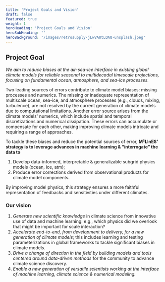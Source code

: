 ```yaml
---
title: 'Project Goals and Vision'
draft: false
featured: true
weight: 1
heroHeading: 'Project Goals and Vision'
heroSubHeading: ''
heroBackground: '/images/retrosupply-jLwVAUtLOAQ-unsplash.jpeg'
---
```


## Project Goal

_We aim to reduce biases at the air-sea-ice interface in existing global climate models for reliable seasonal to multidecadal timescale projections, focusing on fundamental ocean, atmosphere, and sea-ice processes._

Two leading sources of errors contribute to climate model biases: missing processes and numerics. The missing or inadequate representation of multiscale ocean, sea-ice, and atmosphere processes (e.g., clouds, mixing, turbulence), are not resolved by the current generation of climate models due to computational limitations. Another error source arises from the climate models' numerics, which include spatial and temporal discretizations and numerical dissipation. These errors can accumulate or compensate for each other, making improving climate models intricate and requiring a range of approaches.

To tackle these biases and reduce the potential sources of error, **M²LInES’ strategy is to leverage advances in machine learning & "interrogate” the data to**

1. Develop data-informed, interpretable & generalizable subgrid physics models (ocean, ice, atm);
2. Produce error corrections derived from observational products for climate model components.

By improving model physics, this strategy ensures a more faithful representation of feedbacks and sensitivities under different climates.

### Our vision
1. _​​Generate new scientific knowledge_ in climate science from innovative use of data and machine learning: e.g., which physics did we overlook that might be important for scale interaction?
2. _Accelerate end-to-end, from development to delivery, for a new generation of climate models_; this includes learning and testing parameterizations in global frameworks to tackle significant biases in climate models.
3. _Drive a change of direction in the field by building models and tools centered around data-driven methods_ for the community to advance climate science discovery.
4. _Enable a new generation of versatile scientists working at the interface of machine learning, climate science & numerical modeling._
